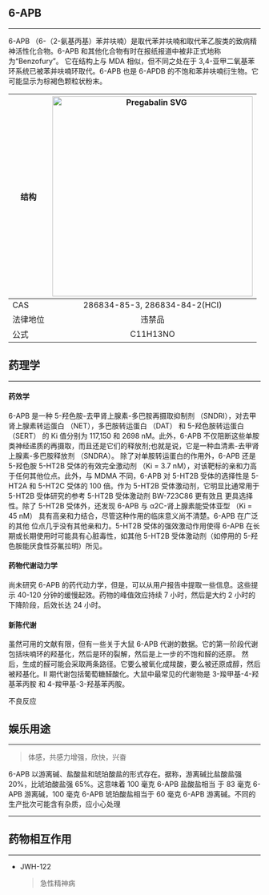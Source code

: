 ## 6-APB

---

6-APB （6-（2-氨基丙基）苯并呋喃）是取代苯并呋喃和取代苯乙胺类的致病精神活性化合物。6-APB 和其他化合物有时在报纸报道中被非正式地称为“Benzofury”。
它在结构上与 MDA 相似，但不同之处在于 3,4-亚甲二氧基苯环系统已被苯并呋喃环取代。6-APB 也是 6-APDB 的不饱和苯并呋喃衍生物。它可能显示为棕褐色颗粒状粉末。

| 结构 | <img src="https://upload.wikimedia.org/wikipedia/commons/3/3c/Pregabalin.svg" alt="Pregabalin SVG" width="400"> |
| ----------- | :-----------: |
| CAS | 286834-85-3, 286834-84-2(HCI) |
| 法律地位 | 违禁品 |
| 公式 | C11H13NO |

## 药理学

---

#### 药效学

  6-APB 是一种 5-羟色胺-去甲肾上腺素-多巴胺再摄取抑制剂 （SNDRI），对去甲肾上腺素转运蛋白 （NET），多巴胺转运蛋白 （DAT） 和 5-羟色胺转运蛋白 （SERT） 的 Ki 
  值分别为 117,150 和 2698 nM。此外，6-APB 不仅阻断这些单胺类神经递质的再摄取，而且还是它们的释放剂;也就是说，它是一种血清素-去甲肾上腺素-多巴胺释放剂 （SNDRA）。
  除了对单胺转运蛋白的作用外，6-APB 还是 5-羟色胺 5-HT2B 受体的有效完全激动剂 （Ki = 3.7 nM），对该靶标的亲和力高于任何其他位点。此外，与 MDMA 不同，6-APB 
  对 5-HT2B 受体的选择性是 5-HT2A 和 5-HT2C 受体的 100 倍。作为 5-HT2B 受体激动剂，它明显比通常用于 5-HT2B 受体研究的参考 5-HT2B 受体激动剂 BW-723C86 更有效且
  更具选择性。除了 5-HT2B 受体外，还发现 6-APB 与 α2C-肾上腺素能受体亚型 （Ki = 45 nM） 具有高亲和力结合，尽管这种作用的临床意义尚不清楚。6-APB 在广泛的其他
  位点几乎没有其他亲和力。5-HT2B 受体的强效激动作用使得 6-APB 在长期或长期使用时可能具有心脏毒性，如其他 5-HT2B 受体激动剂（如停用的 5-羟色胺能厌食性芬氟拉明）所见。

#### 药物代谢动力学
  
  尚未研究 6-APB 的药代动力学，但是，可以从用户报告中提取一些信息。这些提示 40-120 分钟的缓慢起效。药物的峰值效应持续 7 小时，然后是大约 2 小时的下降阶段，后效长达 24 小时。

#### 新陈代谢

  虽然可用的文献有限，但有一些关于大鼠 6-APB 代谢的数据。它的第一阶段代谢包括呋喃环的羟基化，然后是环的裂解，然后是上一步的不饱和醛的还原。
  然后，生成的醛可能会采取两条路径。它要么被氧化成羧酸，要么被还原成醇，然后被羟基化。II 期代谢包括葡萄糖醛酸化。大鼠中最常见的代谢物是 3-羧甲基-4-羟基苯丙胺
  和 4-羧甲基-3-羟基苯丙胺。

不良反应

## 娱乐用途

---

> 体感，共感力增强，欣快，兴奋

  6-APB 以游离碱、盐酸盐和琥珀酸盐的形式存在。据称，游离碱比盐酸盐强 20%，比琥珀酸盐强 65%。这意味着 100 毫克 6-APB 盐酸盐相当
  于 83 毫克 6-APB 游离碱，100 毫克 6-APB 琥珀酸盐相当于 60 毫克 6-APB 游离碱。不同的生产批次可能含有杂质，应小心处理

---

## 药物相互作用

---

* JWH-122
  > 急性精神病

